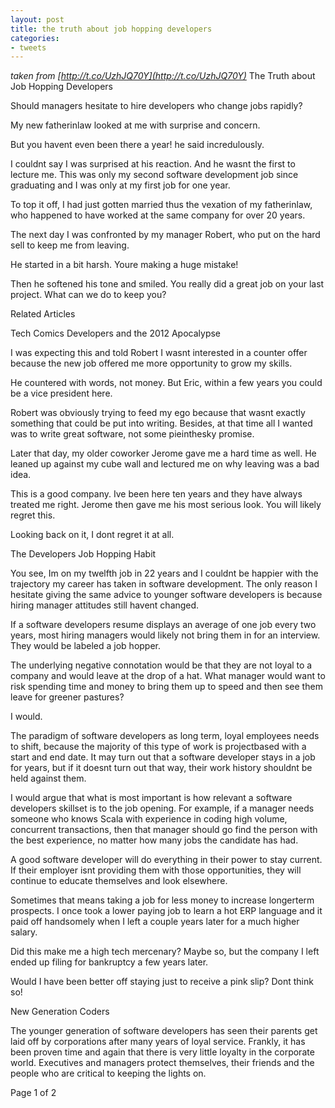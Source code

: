 ```yaml
---
layout: post
title: the truth about job hopping developers
categories:
- tweets
---
```

*taken from [http://t.co/UzhJQ70Y](http://t.co/UzhJQ70Y)*
The Truth about Job Hopping Developers

Should managers hesitate to hire developers who change jobs rapidly?

My new fatherinlaw looked at me with surprise and concern.

But you havent even been there a year! he said incredulously.

I couldnt say I was surprised at his reaction.  And he wasnt the first to lecture me. This was only my second software development job since graduating and I was only at my first job for one year.

To top it off, I had just gotten married  thus the vexation of my fatherinlaw, who happened to have worked at the same company for over 20 years.

The next day I was confronted by my manager Robert, who put on the hard sell to keep me from leaving.

He started in a bit harsh. Youre making a huge mistake!

Then he softened his tone and smiled. You really did a great job on your last project.  What can we do to keep you?

Related Articles

Tech Comics Developers and the 2012 Apocalypse

I was expecting this and told Robert I wasnt interested in a counter offer because the new job offered me more opportunity to grow my skills.

He countered with words, not money. But Eric, within a few years you could be a vice president here.

Robert was obviously trying to feed my ego because that wasnt exactly something that could be put into writing.  Besides, at that time all I wanted was to write great software, not some pieinthesky promise.

Later that day, my older coworker Jerome gave me a hard time as well.  He leaned up against my cube wall and lectured me on why leaving was a bad idea.

This is a good company.  Ive been here ten years and they have always treated me right. Jerome then gave me his most serious look. You will likely regret this.

Looking back on it, I dont regret it at all.

The Developers Job Hopping Habit

You see, Im on my twelfth job in 22 years and I couldnt be happier with the trajectory my career has taken in software development.   The only reason I hesitate giving the same advice to younger software developers is because hiring manager attitudes still havent changed.

If a software developers resume displays an average of one job every two years, most hiring managers would likely not bring them in for an interview.  They would be labeled a job hopper.

The underlying negative connotation would be that they are not loyal to a company and would leave at the drop of a hat.   What manager would want to risk spending time and money to bring them up to speed and then see them leave for greener pastures?

I would.

The paradigm of software developers as long term, loyal employees needs to shift, because the majority of this type of work is projectbased with a start and end date.  It may turn out that a software developer stays in a job for years, but if it doesnt turn out that way, their work history shouldnt be held against them.

I would argue that what is most important is how relevant a software developers skillset is to the job opening.  For example, if a manager needs someone who knows Scala with experience in coding high volume, concurrent transactions, then that manager should go find the person with the best experience, no matter how many jobs the candidate has had.

A good software developer will do everything in their power to stay current.  If their employer isnt providing them with those opportunities, they will continue to educate themselves and look elsewhere.

Sometimes that means taking a job for less money to increase longerterm prospects.  I once took a lower paying job to learn a hot ERP language and it paid off handsomely when I left a couple years later for a much higher salary.

Did this make me a high tech mercenary?  Maybe so, but the company I left ended up filing for bankruptcy a few years later.

Would I have been better off staying just to receive a pink slip?  Dont think so!



New Generation Coders

The younger generation of software developers has seen their parents get laid off by corporations after many years of loyal service.  Frankly, it has been proven time and again that there is very little loyalty in the corporate world.  Executives and managers protect themselves, their friends and the people who are critical to keeping the lights on.

Page 1 of 2

